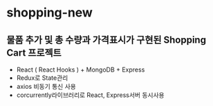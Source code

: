 # shopping-new
## 물품 추가 및 총 수량과 가격표시가 구현된 Shopping Cart 프로젝트
+ React ( React Hooks ) + MongoDB + Express 
+ Redux로 State관리
+ axios 비동기 통신 사용
+ corcurrently라이브러리로 React, Express서버 동시사용
